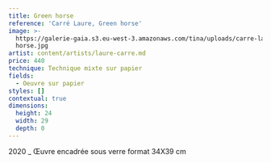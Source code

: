 ```yaml
---
title: Green horse
reference: 'Carré Laure, Green horse'
image: >-
  https://galerie-gaia.s3.eu-west-3.amazonaws.com/tina/uploads/carre-laure/galerie-gaia-carre-laure-green
  horse.jpg
artist: content/artists/laure-carre.md
price: 440
technique: Technique mixte sur papier
fields:
  - Oeuvre sur papier
styles: []
contextual: true
dimensions:
  height: 24
  width: 29
  depth: 0
---
```


2020 \_ Œuvre encadrée sous verre format 34X39 cm
